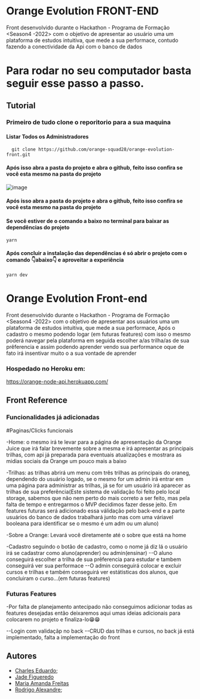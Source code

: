 # Orange Evolution FRONT-END

Front desenvolvido durante o Hackathon - Programa de Formação <Season4 -2022> com o objetivo de apresentar ao usuário uma um plataforma de estudos intuitiva, que mede a sua performace, contudo fazendo a conectividade da Api com o banco de dados  

# Para rodar no seu computador basta seguir esse passo a passo.

## Tutorial

### Primeiro de tudo clone o reporitorio para a sua maquina
#### Listar Todos os Administradores

```http
  git clone https://github.com/orange-squad28/orange-evolution-front.git
```
#### Após isso abra a pasta do projeto e abra o github, feito isso confira se você esta mesmo na pasta do projeto

![image](https://user-images.githubusercontent.com/102185386/201819607-d61132ec-eed9-4352-bc68-3a137e27aaab.png)

#### Após isso abra a pasta do projeto e abra o github, feito isso confira se você esta mesmo na pasta do projeto
#### Se você estiver de o comando a baixo no terminal para baixar as dependências do projeto
```http
yarn
```
#### Após concluir a instalação das dependências é só abrir o projeto com o comando 👇abaixo👇 e aproveitar a experiência
```http
yarn dev
```
# Orange Evolution Front-end

Front desenvolvido durante o Hackathon - Programa de Formação <Season4 -2022> com o objetivo de apresentar aos usuários uma um plataforma de estudos intuitiva, que mede a sua performace, Após o cadastro o mesmo podendo logar (em futuras features) com isso o mesmo poderá navegar pela plataforma em seguida escolher a/as trilha/as de sua prêferencia e assim podendo aprender vendo sua performance oque de fato irá insentivar muito o a sua vontade de aprender

### Hospedado no Heroku em:

https://orange-node-api.herokuapp.com/


## Front Reference

### Funcionalidades já adicionadas

#Paginas/Clicks funcionais

-Home: o mesmo irá te levar para a página de apresentação da Orange Juice que irá falar brevemente sobre a mesma e irá apresentar as principais trilhas, com api já preparada para eventuais atualizações e mostrara as midias sociais da Orange um pouco mais a baixo

-Trilhas: as trilhas abrirá um menu com três trilhas as principais do oraneg, dependendo do usuário logado, se o mesmo for um admin irá entrar em uma página para administrar as trilhas, já se for um usuário irá aparecer as trilhas de sua preferência(Este sistema de validação foi feito pelo local storage, sabemos que não nem perto do mais correto a ser feito, mas pela falta de tempo e entregarmos o MVP decidimos fazer desse jeito. Em features futuras será adicionado essa válidação pelo back-end e a parte usuários do banco de dados trabalhará junto mas com uma váriavel booleana para identificar se o mesmo é um adm ou um aluno)

-Sobre a Orange: Levará você diretamente até o sobre que está na home

-Cadastro seguindo o botão de cadastro, como o nome já diz lá o usuário irá se cadastrar como aluno(aprender) ou admin(ensinar)
--O aluno conseguirá escolher a trilha de sua prêferencia para estudar e tambem conseguirá ver sua performace
--O admin conseguirá colocar e excluir cursos e trilhas e também conseguirá ver estátisticas dos alunos, que concluiram o curso...(em futuras features) 


### Futuras Features

-Por falta de planejamento antecipado não conseguimos adicionar todas as features desejadas então deixaremos aqui umas ideias adicionais para colocarem no projeto e finaliza-lo😁😁

--Login com validaçãp no back
--CRUD das trilhas e cursos, no back já está implementado, falta a implementação do front

## Autores

- [Charles Eduardo](https://www.github.com/EduardoMG12);
- [Jade Figueredo](https://github.com/jadefigueredo)
- [Maria Amanda Freitas](https://www.github.com/amandaafreitas)
- [Rodrigo Alexandre](https://www.github.com/narradorww);
